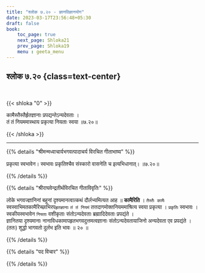 ```yaml
---
title: "श्लोक ७.२० - ज्ञानविज्ञानयोग"
date: 2023-03-17T23:56:48+05:30
draft: false
book:
    toc_page: true
    next_page: Shloka21
    prev_page: Shloka19
    menu : geeta_menu
---
```




## श्लोक ७.२० {class=text-center}

<br/>

{{< shloka  "0"  >}}

कामैस्तैस्तैर्हृतज्ञानाः प्रपद्यन्तेऽन्यदेवताः ।   
तं तं नियममास्थाय प्रकृत्या नियताः स्वया ॥७.२०॥

{{< /shloka >}}

---


{{% details "श्रीमन्मध्वाचार्यभगवत्पादाचर्य विरचित  गीताभाष्य" %}}

प्रकृत्या स्वभावेन। स्वभावः प्रकृतिश्चैव संस्कारो वासनेति च इत्यभिधानात्। ॥७.२०॥

{{% /details %}}



{{% details "श्रीराघवेन्द्रतीर्थविरचित गीताविवृतिः" %}}

लोके भगवज्ज्ञानिनां बहूनां दृश्यमानत्वात्कथं दौर्लभ्यमित्यत 
आह ॥ **कामैरिति** । `तैस्तैः कामैः` 
स्वस्वाभिमतकामैरिच्छाभिरप`हृतज्ञानाः` `तं तं नियमं`
तत्तदागमोक्तनियममाश्रित्य स्वया प्रकृत्या । 
`प्रकृतिः` स्वभावः । स्वकीयस्वभावेन `नियताः` वशीकृताः 
संतोऽन्यदेवताः ब्रह्मादिदेवताः प्रपद्यंते ।  
ज्ञानितया दृश्यमानाः नानाविधकामापहृतभगवदुत्तमत्वज्ञानाः 
संतोऽन्यदेवतायाजिनो अन्यदेवता एव प्रपद्यंते ।(ततः) 
शुद्धो भागवतो दुर्लभ इति भावः ॥ २० ॥


{{% /details %}}


{{% details "पद विचार" %}}


{{% /details %}}
